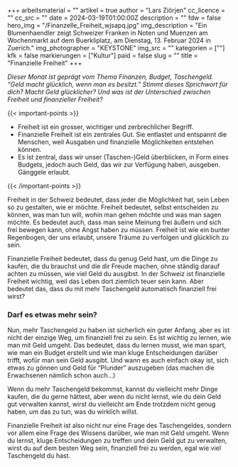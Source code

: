 +++
arbeitsmaterial = ""
artikel = true
author = "Lars Ziörjen"
cc_licence = ""
cc_src = ""
date = 2024-03-19T01:00:00Z
description = ""
fdw = false
hero_img = "/Finanzelle_Freiheit_wjsapq.jpg"
img_description = "Ein Blumenhaendler zeigt Schweizer Franken in Noten und Muenzen am Wochenmarkt auf dem Buerkliplatz, am Dienstag, 13. Februar 2024 in Zuerich."
img_photographer = "KEYSTONE"
img_src = ""
kategorien = [""]
kfk = false
markierungen = ["Kultur"]
paid = false
slug = ""
title = "Finanzielle Freiheit"
+++

_Dieser Monat ist geprägt vom Thema Finanzen, Budget, Taschengeld. “Geld macht glücklich, wenn man es besitzt.” Stimmt dieses Sprichwort für dich? Macht Geld glücklicher? Und was ist der Unterschied zwischen Freiheit und finanzieller Freiheit?_

{{< important-points >}}

<ul>

<li>Freiheit ist ein grosser, wichtiger und zerbrechlicher Begriff.</li>

<li>Finanzielle Freiheit ist ein zentrales Gut. Sie entlastet und entspannt die Menschen, weil Ausgaben und finanzielle Möglichkeiten entstehen können.</li>

<li>Es ist zentral, dass wir unser (Taschen-)Geld überblicken, in Form eines Budgets, jedoch auch Geld, das wir zur Verfügung haben, ausgeben. Gänggele erlaubt.</li>

</ul>

{{< /important-points >}}

Freiheit in der Schweiz bedeutet, dass jeder die Möglichkeit hat, sein Leben so zu gestalten, wie er möchte. Freiheit bedeutet, selbst entscheiden zu können, was man tun will, wohin man gehen möchte und was man sagen möchte. Es bedeutet auch, dass man seine Meinung frei äußern und sich frei bewegen kann, ohne Angst haben zu müssen. Freiheit ist wie ein bunter Regenbogen, der uns erlaubt, unsere Träume zu verfolgen und glücklich zu sein.

Finanzielle Freiheit bedeutet, dass du genug Geld hast, um die Dinge zu kaufen, die du brauchst und die dir Freude machen, ohne ständig darauf achten zu müssen, wie viel Geld du ausgibst. In der Schweiz ist finanzielle Freiheit wichtig, weil das Leben dort ziemlich teuer sein kann. Aber bedeutet das, dass du mit mehr Taschengeld automatisch finanziell frei wirst?

### Darf es etwas mehr sein?

Nun, mehr Taschengeld zu haben ist sicherlich ein guter Anfang, aber es ist nicht der einzige Weg, um finanziell frei zu sein. Es ist wichtig zu lernen, wie man mit Geld umgeht. Das bedeutet, dass du lernen musst, wie man spart, wie man ein Budget erstellt und wie man kluge Entscheidungen darüber trifft, wofür man sein Geld ausgibt. Und wann es auch einfach okay ist, sich etwas zu gönnen und Geld für “Plunder” auszugeben (das machen die Erwachsenen nämlich schon auch…)

Wenn du mehr Taschengeld bekommst, kannst du vielleicht mehr Dinge kaufen, die du gerne hättest, aber wenn du nicht lernst, wie du dein Geld gut verwalten kannst, wirst du vielleicht am Ende trotzdem nicht genug haben, um das zu tun, was du wirklich willst.

Finanzielle Freiheit ist also nicht nur eine Frage des Taschengeldes, sondern vor allem eine Frage des Wissens darüber, wie man mit Geld umgeht. Wenn du lernst, kluge Entscheidungen zu treffen und dein Geld gut zu verwalten, wirst du auf dem besten Weg sein, finanziell frei zu werden, egal wie viel Taschengeld du hast.
